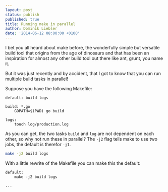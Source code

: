 ```yaml
---
layout: post
status: publish
published: true
title: Running make in parallel
author: Dominik Liebler
date: '2014-06-12 08:00:00 +0100'
---
```

I bet you all heard about make before, the wonderfully simple but versatile build tool that origins from the age of dinosaurs and that has been an inspiration for almost any other build tool out there like ant, grunt, you name it.

But it was just recently and by accident, that I got to know that you can run multiple build tasks in parallel!

Suppose you have the following Makefile:

```make
default: build logs

build: *.go
	GOPATH=$(PWD) go build

logs:
	touch log/production.log
```

As you can get, the two tasks `build` and `log` are not dependent on each other, so why not run these in parallel? The `-j2` flag tells make to use two jobs, the default is therefor `-j1`.

```bash
make -j2 build logs
```

With a little rewrite of the Makefile you can make this the default:

```make
default:
	make -j2 build logs

...
```
